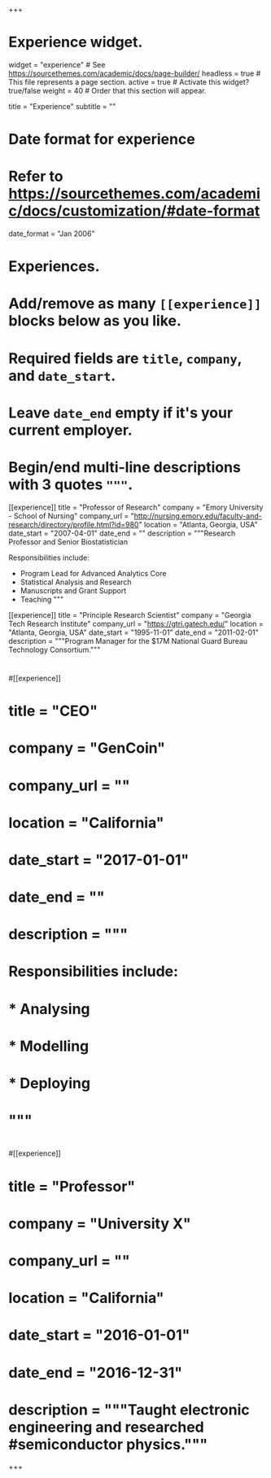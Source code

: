 +++
# Experience widget.
widget = "experience"  # See https://sourcethemes.com/academic/docs/page-builder/
headless = true  # This file represents a page section.
active = true  # Activate this widget? true/false
weight = 40  # Order that this section will appear.

title = "Experience"
subtitle = ""

# Date format for experience
#   Refer to https://sourcethemes.com/academic/docs/customization/#date-format
date_format = "Jan 2006"

# Experiences.
#   Add/remove as many `[[experience]]` blocks below as you like.
#   Required fields are `title`, `company`, and `date_start`.
#   Leave `date_end` empty if it's your current employer.
#   Begin/end multi-line descriptions with 3 quotes `"""`.
[[experience]]
  title = "Professor of Research"
  company = "Emory University - School of Nursing"
  company_url = "http://nursing.emory.edu/faculty-and-research/directory/profile.html?id=980"
  location = "Atlanta, Georgia, USA"
  date_start = "2007-04-01"
  date_end = ""
  description = """Research Professor and Senior Biostatistician
  
  Responsibilities include:
  
  * Program Lead for Advanced Analytics Core
  * Statistical Analysis and Research
  * Manuscripts and Grant Support
  * Teaching
  """

[[experience]]
  title = "Principle Research Scientist"
  company = "Georgia Tech Research Institute"
  company_url = "https://gtri.gatech.edu/"
  location = "Atlanta, Georgia, USA"
  date_start = "1995-11-01"
  date_end = "2011-02-01"
  description = """Program Manager for the $17M National Guard Bureau Technology Consortium."""

#
#[[experience]]
#  title = "CEO"
#  company = "GenCoin"
#  company_url = ""
#  location = "California"
#  date_start = "2017-01-01"
#  date_end = ""
#  description = """
#  Responsibilities include:
#  
#  * Analysing
#  * Modelling
#  * Deploying
#  """
#
#[[experience]]
#  title = "Professor"
#  company = "University X"
#  company_url = ""
#  location = "California"
#  date_start = "2016-01-01"
#  date_end = "2016-12-31"
#  description = """Taught electronic engineering and researched #semiconductor physics."""

+++
